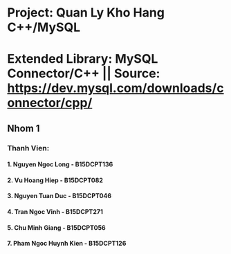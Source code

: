# Project: Quan Ly Kho Hang C++/MySQL
# Extended Library: MySQL Connector/C++ || Source: https://dev.mysql.com/downloads/connector/cpp/
## Nhom 1
### Thanh Vien:
#### 1. Nguyen Ngoc Long - B15DCPT136
#### 2. Vu Hoang Hiep - B15DCPT082
#### 3. Nguyen Tuan Duc - B15DCPT046
#### 4. Tran Ngoc Vinh - B15DCPT271 
#### 5. Chu Minh Giang - B15DCPT056
#### 7. Pham Ngoc Huynh Kien - B15DCPT126